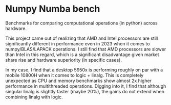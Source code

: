 # Numpy Numba bench
Benchmarks for comparing computational operations (in python) across hardware.

This project came out of realizing that AMD and Intel processors are still significantly different in performance even in 2023 when it comes to numpy/BLAS/LAPACK operations. I still find that AMD processors are slower than Intel in this regard, which is a significant disadvantage given market share rise and hardware superiority (in specific cases).

In my case, I find that a desktop 5950x is performing roughly on par with a mobile 10800H when it comes to logic + linalg. This is completely unexpected as CPU and memory benchmarks show almost 2x higher performance in multithreaded operations. Digging into it, I find that although singular linalg is slightly faster (maybe 20%), the gains do not extend when combining linalg with logic. 

